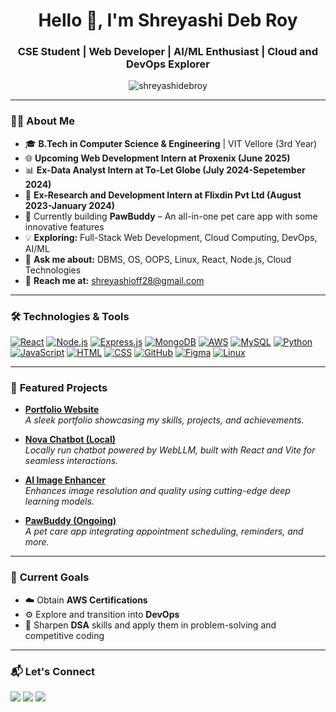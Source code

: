 <h1 align="center">Hello 👋, I'm Shreyashi Deb Roy</h1>
<h3 align="center">CSE Student | Web Developer | AI/ML Enthusiast | Cloud and DevOps Explorer</h3>

<p align="center">
  <img src="https://komarev.com/ghpvc/?username=shreyashidebroy&label=Profile%20views&color=0e75b6&style=flat" alt="shreyashidebroy" />
</p>

---

### 👩‍💻 **About Me**

- 🎓 **B.Tech in Computer Science & Engineering** | VIT Vellore (3rd Year)
- 🌐 **Upcoming Web Development Intern at Proxenix (June 2025)**  
- 📊 **Ex-Data Analyst Intern at To-Let Globe (July 2024-Sepetember 2024)**  
- 🔬 **Ex-Research and Development Intern at Flixdin Pvt Ltd (August 2023-January 2024)**  
- 🐾 Currently building **PawBuddy** – An all-in-one pet care app with some innovative features
- 💡 **Exploring:** Full-Stack Web Development, Cloud Computing, DevOps, AI/ML  
- 💬 **Ask me about:** DBMS, OS, OOPS, Linux, React, Node.js, Cloud Technologies  
- 📧 **Reach me at:** [shreyashioff28@gmail.com](mailto:shreyashioff28@gmail.com)

---

### 🛠️ **Technologies & Tools**

<p>
  <a href="https://reactjs.org/" target="_blank"><img src="https://skillicons.dev/icons?i=react" alt="React" /></a>
  <a href="https://nodejs.org/" target="_blank"><img src="https://skillicons.dev/icons?i=nodejs" alt="Node.js" /></a>
  <a href="https://expressjs.com/" target="_blank"><img src="https://skillicons.dev/icons?i=express" alt="Express.js" /></a>
  <a href="https://www.mongodb.com/" target="_blank"><img src="https://skillicons.dev/icons?i=mongodb" alt="MongoDB" /></a>
  <a href="https://aws.amazon.com/" target="_blank"><img src="https://skillicons.dev/icons?i=aws" alt="AWS" /></a>
  <a href="https://www.mysql.com/" target="_blank"><img src="https://skillicons.dev/icons?i=mysql" alt="MySQL" /></a>
  <a href="https://www.python.org/" target="_blank"><img src="https://skillicons.dev/icons?i=python" alt="Python" /></a>
  <a href="https://developer.mozilla.org/en-US/docs/Web/JavaScript" target="_blank"><img src="https://skillicons.dev/icons?i=js" alt="JavaScript" /></a>
  <a href="https://developer.mozilla.org/en-US/docs/Web/HTML" target="_blank"><img src="https://skillicons.dev/icons?i=html" alt="HTML" /></a>
  <a href="https://developer.mozilla.org/en-US/docs/Web/CSS" target="_blank"><img src="https://skillicons.dev/icons?i=css" alt="CSS" /></a>
  <a href="https://github.com/" target="_blank"><img src="https://skillicons.dev/icons?i=github" alt="GitHub" /></a>
  <a href="https://www.figma.com/" target="_blank"><img src="https://skillicons.dev/icons?i=figma" alt="Figma" /></a>
  <a href="https://www.linux.org/" target="_blank"><img src="https://skillicons.dev/icons?i=linux" alt="Linux" /></a>
</p>

---

### 🚀 **Featured Projects**

- **[Portfolio Website](https://github.com/shreyashidebroy/portfolio)**  
  *A sleek portfolio showcasing my skills, projects, and achievements.*
  
- **[Nova Chatbot (Local)](https://github.com/shreyashidebroy/local-chatbot)**  
  *Locally run chatbot powered by WebLLM, built with React and Vite for seamless interactions.*

- **[AI Image Enhancer](https://github.com/shreyashidebroy/ai-image-enhancer)**  
  *Enhances image resolution and quality using cutting-edge deep learning models.*

- **[PawBuddy (Ongoing)](https://github.com/shreyashidebroy/pawbuddy)**  
  *A pet care app integrating appointment scheduling, reminders, and more.*

---

### 🎯 **Current Goals**

- ☁️ Obtain **AWS Certifications**  
- ⚙️ Explore and transition into **DevOps**  
- 🧠 Sharpen **DSA** skills and apply them in problem-solving and competitive coding

---

### 📬 **Let's Connect**

<p>
  <a href="https://www.linkedin.com/in/shreyashidebroy/" target="_blank"><img src="https://img.shields.io/badge/-LinkedIn-blue?style=flat-square&logo=linkedin" /></a>
  <a href="mailto:shreyashioff28@gmail.com"><img src="https://img.shields.io/badge/-Email-red?style=flat-square&logo=gmail" /></a>
  <a href="https://lighthearted-sopapillas-122813.netlify.app/"><img src="https://img.shields.io/badge/-Portfolio-orange?style=flat-square&logo=firefox" /></a>
</p>
